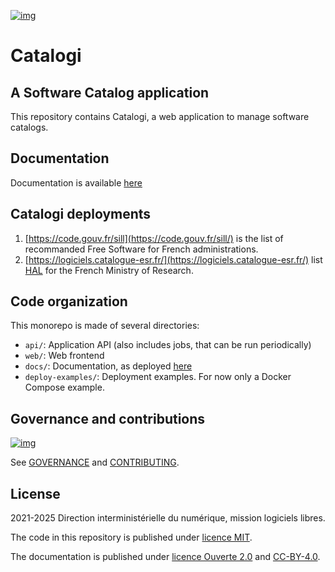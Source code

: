 [![img](https://img.shields.io/badge/We%20support-BlueHats-blue.svg)](https://bluehats.world)

# Catalogi

## A Software Catalog application

This repository contains Catalogi, a web application to manage software catalogs.

## Documentation

Documentation is available [here](https://codegouvfr.github.io/catalogi/)

## Catalogi deployments

1. [https://code.gouv.fr/sill](https://code.gouv.fr/sill/) is the list of recommanded Free Software for French administrations.
2. [https://logiciels.catalogue-esr.fr/](https://logiciels.catalogue-esr.fr/) list [HAL](https://hal.science/) for the French Ministry of Research.

## Code organization

This monorepo is made of several directories:

- `api/`: Application API (also includes jobs, that can be run periodically)
- `web/`: Web frontend
- `docs/`: Documentation, as deployed [here](https://codegouvfr.github.io/catalogi/)
- `deploy-examples/`: Deployment examples. For now only a Docker Compose example.

## Governance and contributions

[![img](https://img.shields.io/badge/code.gouv.fr-contributif-blue.svg)](https://code.gouv.fr/documentation/#quels-degres-douverture-pour-les-codes-sources)

See [GOVERNANCE](GOVERNANCE.md) and [CONTRIBUTING](CONTRIBUTING.md).

## License

2021-2025 Direction interministérielle du numérique, mission logiciels libres.

The code in this repository is published under [licence MIT](LICENSES/MIT.txt).

The documentation is published under [licence Ouverte 2.0](LICENSES/Etalab-2.0.md) and [CC-BY-4.0](LICENSES/CC-BY-4.0.txt).
